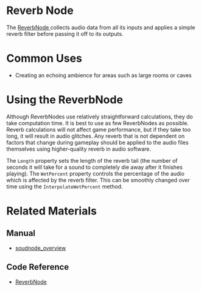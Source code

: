 # Reverb Node
The [ ReverbNode ](https://plasmaengine.github.io/PlasmaDocs/Plasma1/C++/code_reference/class_reference/reverbnode.md) collects audio data from all its inputs and applies a simple reverb filter before passing it off to its outputs. 

# Common Uses

- Creating an echoing ambience for areas such as large rooms or caves

# Using the ReverbNode

Although ReverbNodes use relatively straightforward calculations, they do take computation time. It is best to use as few ReverbNodes as possible. Reverb calculations will not affect game performance, but if they take too long, it will result in audio glitches. Any reverb that is not dependent on factors that change during gameplay should be applied to the audio files themselves using higher-quality reverb in audio software.

The `Length` property sets the length of the reverb tail (the number of seconds it will take for a sound to completely die away after it finishes playing). The `WetPercent` property controls the percentage of the audio which is affected by the reverb filter. This can be smoothly changed over time using the `InterpolateWetPercent` method.

# Related Materials
## Manual
- [soudnode_overview](https://plasmaengine.github.io/PlasmaDocs/Plasma1/Editor/audio/soundnode/soudnode_overview.md)

## Code Reference
- [ ReverbNode ](https://plasmaengine.github.io/PlasmaDocs/Plasma1/C++/code_reference/class_reference/reverbnode.md) 

 